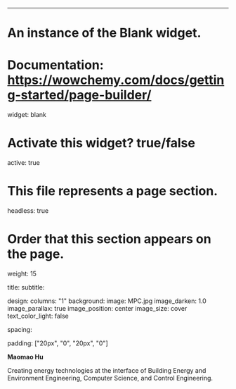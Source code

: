 
---
# An instance of the Blank widget.
# Documentation: https://wowchemy.com/docs/getting-started/page-builder/
widget: blank

# Activate this widget? true/false
active: true

# This file represents a page section.
headless: true

# Order that this section appears on the page.
weight: 15

title: 
subtitle:

design:
columns: "1"
background:
image: MPC.jpg
image_darken: 1.0
image_parallax: true
image_position: center
image_size: cover
text_color_light: false

spacing:

padding: ["20px", "0", "20px", "0"]



**Maomao Hu**

Creating energy technologies at the interface of Building Energy and Environment Engineering, Computer Science, and Control Engineering.

